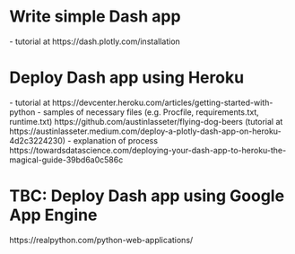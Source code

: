 <h1>Write simple Dash app</h1>
- tutorial at https://dash.plotly.com/installation

<h1>Deploy Dash app using Heroku</h1>
- tutorial at https://devcenter.heroku.com/articles/getting-started-with-python  
- samples of necessary files (e.g. Procfile, requirements.txt, runtime.txt) https://github.com/austinlasseter/flying-dog-beers (tutorial at https://austinlasseter.medium.com/deploy-a-plotly-dash-app-on-heroku-4d2c3224230)  
- explanation of process https://towardsdatascience.com/deploying-your-dash-app-to-heroku-the-magical-guide-39bd6a0c586c

<h1>TBC: Deploy Dash app using Google App Engine</h1>
https://realpython.com/python-web-applications/
